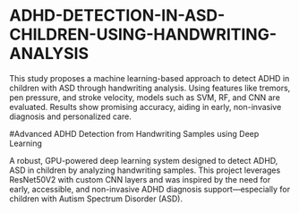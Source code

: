 # ADHD-DETECTION-IN-ASD-CHILDREN-USING-HANDWRITING-ANALYSIS

This study proposes a machine learning-based approach to detect ADHD in children with ASD through handwriting analysis. Using features like tremors, pen pressure, and stroke velocity, models such as SVM, RF, and CNN are evaluated. Results show promising accuracy, aiding in early, non-invasive diagnosis and personalized care.

#Advanced ADHD Detection from Handwriting Samples using Deep Learning

A robust, GPU-powered deep learning system designed to detect ADHD, ASD in children by analyzing handwriting samples. This project leverages ResNet50V2 with custom CNN layers and was inspired by the need for early, accessible, and non-invasive ADHD diagnosis support—especially for children with Autism Spectrum Disorder (ASD).

